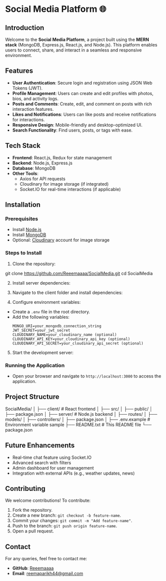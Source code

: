 # Social Media Platform 🌐

## Introduction
Welcome to the **Social Media Platform**, a project built using the **MERN stack** (MongoDB, Express.js, React.js, and Node.js). This platform enables users to connect, share, and interact in a seamless and responsive environment.

## Features
- **User Authentication**: Secure login and registration using JSON Web Tokens (JWT).
- **Profile Management**: Users can create and edit profiles with photos, bios, and activity logs.
- **Posts and Comments**: Create, edit, and comment on posts with rich interaction features.
- **Likes and Notifications**: Users can like posts and receive notifications for interactions.
- **Responsive Design**: Mobile-friendly and desktop-optimized UI.
- **Search Functionality**: Find users, posts, or tags with ease.

## Tech Stack
- **Frontend**: React.js, Redux for state management
- **Backend**: Node.js, Express.js
- **Database**: MongoDB
- **Other Tools**:
  - Axios for API requests
  - Cloudinary for image storage (if integrated)
  - Socket.IO for real-time interactions (if applicable)

## Installation
### Prerequisites
- Install [Node.js](https://nodejs.org/)
- Install [MongoDB](https://www.mongodb.com/)
- Optional: [Cloudinary](https://cloudinary.com/) account for image storage

### Steps to Install
1. Clone the repository:

git clone https://github.com/Reeemaaaa/SocialMedia.git cd SocialMedia

2. Install server dependencies:

3. Navigate to the client folder and install dependencies:

4. Configure environment variables:
- Create a `.env` file in the root directory.
- Add the following variables:
  ```
  MONGO_URI=your_mongodb_connection_string
  JWT_SECRET=your_jwt_secret
  CLOUDINARY_NAME=your_cloudinary_name (optional)
  CLOUDINARY_API_KEY=your_cloudinary_api_key (optional)
  CLOUDINARY_API_SECRET=your_cloudinary_api_secret (optional)
  ```

5. Start the development server:


### Running the Application
- Open your browser and navigate to `http://localhost:3000` to access the application.

## Project Structure

SocialMedia/ │ ├── client/ # React frontend │ ├── src/ │ ├── public/ │ ├── package.json │ ├── server/ # Node.js backend │ ├── routes/ │ ├── models/ │ ├── controllers/ │ ├── package.json │ ├── .env.example # Environment variable sample ├── README.txt # This README file └── package.json



## Future Enhancements
- Real-time chat feature using Socket.IO
- Advanced search with filters
- Admin dashboard for user management
- Integration with external APIs (e.g., weather updates, news)

## Contributing
We welcome contributions! To contribute:
1. Fork the repository.
2. Create a new branch: `git checkout -b feature-name`.
3. Commit your changes: `git commit -m "Add feature-name"`.
4. Push to the branch: `git push origin feature-name`.
5. Open a pull request.


## Contact
For any queries, feel free to contact me:
- **GitHub**: [Reeemaaaa](https://github.com/Reeemaaaa)
- **Email**: reemaparikh44@gmail.com
